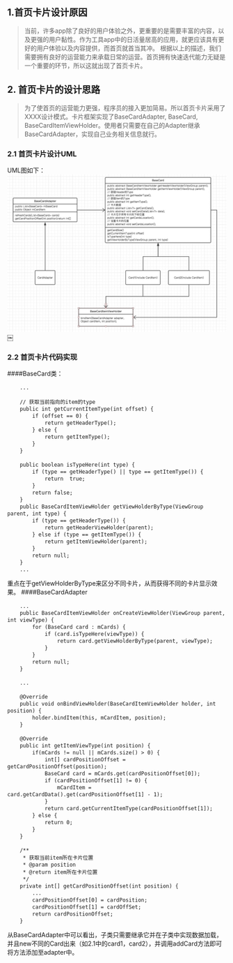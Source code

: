 ## 1.首页卡片设计原因
>当前，许多app除了良好的用户体验之外，更重要的是需要丰富的内容，以及更强的用户黏性。作为工具app中的日活量居高的应用，就更应该具有更好的用户体验以及内容提供，而首页就首当其冲。
>根据以上的描述，我们需要拥有良好的运营能力来承载日常的运营。首页拥有快速迭代能力无疑是一个重要的环节，所以这就出现了首页卡片。

## 2. 首页卡片的设计思路
>为了使首页的运营能力更强，程序员的接入更加简易。所以首页卡片采用了XXXX设计模式。卡片框架实现了BaseCardAdapter, BaseCard, BaseCardItemViewHolder。使用者只需要在自己的Adapter继承BaseCardAdapter，实现自己业务相关信息就行。

### 2.1 首页卡片设计UML
UML图如下：
![](uml.jpg)￼


### 2.2 首页卡片代码实现
####BaseCard类：
~~~
    ...
    
    // 获取当前指向的item的type
    public int getCurrentItemType(int offset) {
        if (offset == 0) {
            return getHeaderType();
        } else {
            return getItemType();
        }
    }
    
    public boolean isTypeHere(int type) {
        if (type == getHeaderType() || type == getItemType()) {
            return  true;
        }
        return false;
    }
    public BaseCardItemViewHolder getViewHolderByType(ViewGroup parent, int type) {
        if (type == getHeaderType()) {
            return getHeaderViewHolder(parent);
        } else if (type == getItemType()) {
            return getItemViewHolder(parent);
        }
        return null;
    }
    ...
~~~
重点在于getViewHolderByType来区分不同卡片，从而获得不同的卡片显示效果。
####BaseCardAdapter
~~~
    ...
    public BaseCardItemViewHolder onCreateViewHolder(ViewGroup parent, int viewType) {
        for (BaseCard card : mCards) {
            if (card.isTypeHere(viewType)) {
                return card.getViewHolderByType(parent, viewType);
            }
        }
        return null;
    }

    ...
    
    @Override
    public void onBindViewHolder(BaseCardItemViewHolder holder, int position) {
        holder.bindItem(this, mCardItem, position);
    }

    @Override
    public int getItemViewType(int position) {
        if(mCards != null || mCards.size() > 0) {
            int[] cardPositionOffset = getCardPositionOffset(position);
            BaseCard card = mCards.get(cardPositionOffset[0]);
            if (cardPositionOffset[1] != 0) {
                mCardItem = card.getCardData().get(cardPositionOffset[1] - 1);
            }
            return card.getCurrentItemType(cardPositionOffset[1]);
        } else {
            return 0;
        }
    }

    /**
     * 获取当前item所在卡片位置
     * @param position
     * @return item所在卡片位置
     */
    private int[] getCardPositionOffset(int position) {
        ...
        cardPositionOffset[0] = cardPosition;
        cardPositionOffset[1] = cardOffSet;
        return cardPositionOffset;
    }
~~~
从BaseCardAdapter中可以看出，子类只需要继承它并在子类中实现数据加载，并且new不同的Card出来（如2.1中的card1，card2），并调用addCard方法即可将方法添加至adapter中。
